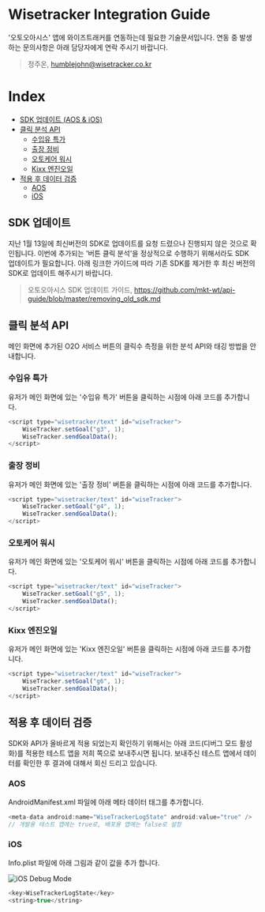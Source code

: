 # Wisetracker Integration Guide
'오토오아시스' 앱에 와이즈트래커를 연동하는데 필요한 기술문서입니다. 연동 중 발생하는 문의사항은 아래 담당자에게 연락 주시기 바랍니다.

> 정주온, humblejohn@wisetracker.co.kr

# Index
* [SDK 업데이트 (AOS & iOS)](./auto_oasis.md#SDK-업데이트)
* [클릭 분석 API](./auto_oasis.md#클릭-분석-API)
	* [수입유 특가](./auto_oasis.md#수입유-특가)
	* [출장 정비](./auto_oasis.md#출장-정비)
	* [오토케어 워시](./auto_oasis.md#오토케어-워시)
	* [Kixx 엔진오일](./auto_oasis.md#Kixx-엔진오일)
* [적용 후 데이터 검증](./auto_oasis.md#적용-후-데이터-검증)
	* [AOS](./auto_oasis.md#AOS)
	* [iOS](./auto_oasis.md#iOS)


## SDK 업데이트
지난 1월 13일에 최신버전의 SDK로 업데이트를 요청 드렸으나 진행되지 않은 것으로 확인됩니다. 이번에 추가되는 '버튼 클릭 분석'을 정상적으로 수행하기 위해서라도 SDK 업데이트가 필요합니다. 아래 링크한 가이드에 따라 기존 SDK를 제거한 후 최신 버전의 SDK로 업데이트 해주시기 바랍니다.

> 오토오아시스 SDK 업데이트 가이드, https://github.com/mkt-wt/api-guide/blob/master/removing_old_sdk.md

## 클릭 분석 API
메인 화면에 추가된 O2O 서비스 버튼의 클릭수 측정을 위한 분석 API와 태깅 방법을 안내합니다.

### 수입유 특가
유저가 메인 화면에 있는 '수입유 특가' 버튼을 클릭하는 시점에 아래 코드를 추가합니다.
``` javascript
<script type="wisetracker/text" id="wiseTracker">
	WiseTracker.setGoal("g3", 1);
	WiseTracker.sendGoalData();
</script>
```

### 출장 정비
유저가 메인 화면에 있는 '출장 정비' 버튼을 클릭하는 시점에 아래 코드를 추가합니다.
``` javascript
<script type="wisetracker/text" id="wiseTracker">
	WiseTracker.setGoal("g4", 1);
	WiseTracker.sendGoalData();
</script>
```

### 오토케어 워시
유저가 메인 화면에 있는 '오토케어 워시' 버튼을 클릭하는 시점에 아래 코드를 추가합니다.
``` javascript
<script type="wisetracker/text" id="wiseTracker">
	WiseTracker.setGoal("g5", 1);
	WiseTracker.sendGoalData();
</script>
```

### Kixx 엔진오일
유저가 메인 화면에 있는 'Kixx 엔진오일' 버튼을 클릭하는 시점에 아래 코드를 추가합니다.
``` javascript
<script type="wisetracker/text" id="wiseTracker">
	WiseTracker.setGoal("g6", 1);
	WiseTracker.sendGoalData();
</script>
```

## 적용 후 데이터 검증
SDK와 API가 올바르게 적용 되었는지 확인하기 위해서는 아래 코드(디버그 모드 활성화)를 적용한 테스트 앱을 저희 쪽으로 보내주시면 됩니다. 보내주신 테스트 앱에서 데이터를 확인한 후 결과에 대해서 회신 드리고 있습니다.

### AOS
AndroidManifest.xml 파일에 아래 메타 데이터 태그를 추가합니다.
``` java
<meta-data android:name="WiseTrackerLogState" android:value="true" />
// 개발용 테스트 앱에는 true로, 배포용 앱에는 false로 설정
```

### iOS
Info.plist 파일에 아래 그림과 같이 값을 추가 합니다.

![iOS Debug Mode](http://www.wisetracker.co.kr/wp-content/uploads/2019/05/ios-debug.png)

``` swift
<key>WiseTrackerLogState</key>
<string>true</string>
```
